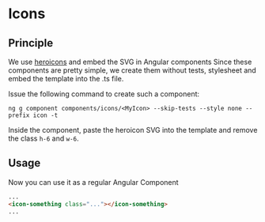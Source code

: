# Icons

## Principle

We use [heroicons](https://heroicons.com/) and embed the SVG in Angular components
Since these components are pretty simple, we create them without tests, stylesheet and embed the template into the .ts file.

Issue the following command to create such a component:

```shell
ng g component components/icons/<MyIcon> --skip-tests --style none --prefix icon -t
```

Inside the component, paste the heroicon SVG into the template and remove the class `h-6` and `w-6`.

## Usage

Now you can use it as a regular Angular Component

```html
...
<icon-something class="..."></icon-something>
...
```

